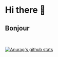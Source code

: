 # Hi there 👋

## Bonjour  

<br>

<!-- ### test -->


<!-- $$
\theta = \nabla_{\theta_i} f(X_i, \theta_i)
$$ -->


[![Anurag's github stats](https://github-readme-stats.vercel.app/api?username=fujimi-cpu&count_private=true&show_icons=true&bg_color=0d1117&text_color=c9d1d9&icon_color=58a6ff&title_color=58a6ff)](https://github.com/anuraghazra/github-readme-stats)

<!--
**fujimi-cpu/fujimi-cpu** is a ✨ _special_ ✨ repository because its `README.md` (this file) appears on your GitHub profile.

Here are some ideas to get you started:

- 🔭 I’m currently working on ...
- 🌱 I’m currently learning ...
- 👯 I’m looking to collaborate on ...
- 🤔 I’m looking for help with ...
- 💬 Ask me about ...
- 📫 How to reach me: ...
- 😄 Pronouns: ...
- ⚡ Fun fact: ...
-->
